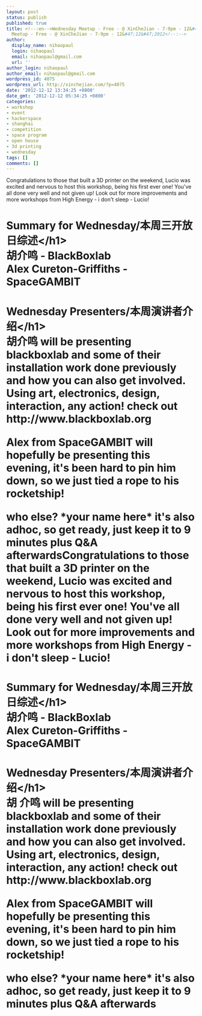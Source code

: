 ```yaml
---
layout: post
status: publish
published: true
title: <!--:en-->Wednesday Meetup - Free - @ XinCheJian - 7-9pm - 12&#47;12&#47;2012<!--:--><!--:zh-->Wednesday
  Meetup - Free - @ XinCheJian - 7-9pm - 12&#47;12&#47;2012<!--:-->
author:
  display_name: nihaopaul
  login: nihaopaul
  email: nihaopaul@gmail.com
  url: ''
author_login: nihaopaul
author_email: nihaopaul@gmail.com
wordpress_id: 4075
wordpress_url: http://xinchejian.com/?p=4075
date: '2012-12-12 13:34:25 +0800'
date_gmt: '2012-12-12 05:34:25 +0800'
categories:
- workshop
- event
- hackerspace
- shanghai
- competition
- space program
- open house
- 3d printing
- wednesday
tags: []
comments: []
---
```

<p><!--:en-->Congratulations to those that built a 3D printer on the weekend, Lucio was excited and nervous to host this workshop, being his first ever one! You've all done very well and not given up! Look out for more improvements and more workshops from High Energy - i don't sleep - Lucio!</p>
<h1>Summary for Wednesday&#47;本周三开放日综述<&#47;h1><br />
胡介鸣 - BlackBoxlab<br />
Alex Cureton-Griffiths - SpaceGAMBIT</p>
<h1>
<p>Wednesday Presenters&#47;本周演讲者介绍<&#47;h1><br />
胡介鸣 will be presenting blackboxlab and some of their installation work done previously and how you can also get involved. Using art, electronics, design, interaction, any action! check out http:&#47;&#47;www.blackboxlab.org</p>
<p>Alex from SpaceGAMBIT will hopefully be presenting this evening, it's been hard to pin him down, so we just tied a rope to his rocketship!</p>
<p>who else? *your name here* it's also adhoc, so get ready, just keep it to 9 minutes plus Q&amp;A afterwards<!--:--><!--:zh-->Congratulations to those that built a 3D printer on the weekend, Lucio was excited and nervous to host this workshop, being his first ever one! You've all done very well and not given up! Look out for more improvements and more workshops from High Energy - i don't sleep - Lucio!</p>
<h1>Summary for Wednesday&#47;本周三开放日综述<&#47;h1><br />
胡介鸣 - BlackBoxlab<br />
Alex Cureton-Griffiths - SpaceGAMBIT</p>
<h1>
<p>Wednesday Presenters&#47;本周演讲者介绍<&#47;h1><br />
胡 介鸣 will be presenting blackboxlab and some of their installation work done previously and how you can also get involved. Using art, electronics, design, interaction, any action! check out http:&#47;&#47;www.blackboxlab.org</p>
<p>Alex from SpaceGAMBIT will hopefully be presenting this evening, it's been hard to pin him down, so we just tied a rope to his rocketship!</p>
<p>who else? *your name here* it's also adhoc, so get ready, just keep it to 9 minutes plus Q&amp;A afterwards<!--:--></p>
